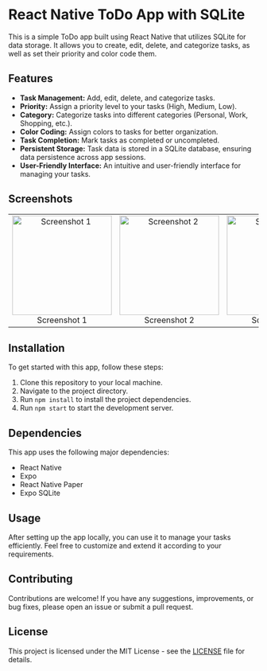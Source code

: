 # React Native ToDo App with SQLite

This is a simple ToDo app built using React Native that utilizes SQLite for data storage. It allows you to create, edit, delete, and categorize tasks, as well as set their priority and color code them.

## Features

- **Task Management:** Add, edit, delete, and categorize tasks.
- **Priority:** Assign a priority level to your tasks (High, Medium, Low).
- **Category:** Categorize tasks into different categories (Personal, Work, Shopping, etc.).
- **Color Coding:** Assign colors to tasks for better organization.
- **Task Completion:** Mark tasks as completed or uncompleted.
- **Persistent Storage:** Task data is stored in a SQLite database, ensuring data persistence across app sessions.
- **User-Friendly Interface:** An intuitive and user-friendly interface for managing your tasks.

## Screenshots


<table>
  <tr>
    <td align="center">
      <img src="https://github.com/fahad0samara/React-native-SQLite-toDO/assets/90055525/022d4572-1644-4462-9938-131fc0fc3c30" alt="Screenshot 1" width="200"/>
      <br />
      Screenshot 1
    </td>
    <td align="center">
      <img src="https://github.com/fahad0samara/React-native-SQLite-toDO/assets/90055525/c15dbdbc-316a-4797-9f59-3e9f5c2a2d0c" alt="Screenshot 2" width="200"/>
      <br />
      Screenshot 2
    </td>
    <td align="center">
      <img src="https://github.com/fahad0samara/React-native-SQLite-toDO/assets/90055525/2eca4ede-990c-4128-9a79-e6d23869ddbd" alt="Screenshot 3" width="200"/>
      <br />
      Screenshot 3
    </td>
  </tr>
</table>



## Installation

To get started with this app, follow these steps:

1. Clone this repository to your local machine.
2. Navigate to the project directory.
3. Run `npm install` to install the project dependencies.
4. Run `npm start` to start the development server.

## Dependencies

This app uses the following major dependencies:

- React Native
- Expo
- React Native Paper
- Expo SQLite

## Usage

After setting up the app locally, you can use it to manage your tasks efficiently. Feel free to customize and extend it according to your requirements.

## Contributing

Contributions are welcome! If you have any suggestions, improvements, or bug fixes, please open an issue or submit a pull request.

## License

This project is licensed under the MIT License - see the [LICENSE](LICENSE) file for details.




